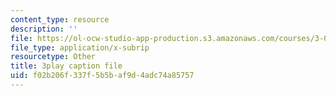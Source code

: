 ```yaml
---
content_type: resource
description: ''
file: https://ol-ocw-studio-app-production.s3.amazonaws.com/courses/3-091sc-introduction-to-solid-state-chemistry-fall-2010/f02b206f337f5b5baf9d4adc74a85757_j9DVXVwVyc4.vtt
file_type: application/x-subrip
resourcetype: Other
title: 3play caption file
uid: f02b206f-337f-5b5b-af9d-4adc74a85757
---
```

